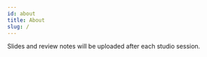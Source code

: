 ```yaml
---
id: about
title: About
slug: /
---
```


Slides and review notes will be uploaded after each studio session.